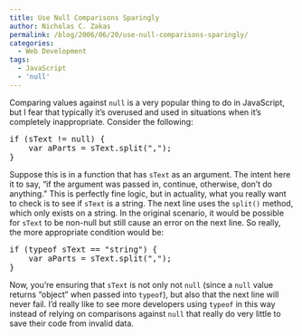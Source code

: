 ```yaml
---
title: Use Null Comparisons Sparingly
author: Nicholas C. Zakas
permalink: /blog/2006/06/20/use-null-comparisons-sparingly/
categories:
  - Web Development
tags:
  - JavaScript
  - 'null'
---
```

Comparing values against `null` is a very popular thing to do in JavaScript, but I fear that typically it&#8217;s overused and used in situations when it&#8217;s completely inappropriate. Consider the following:

<pre>if (sText != null) {
    var aParts = sText.split(",");
}</pre>

Suppose this is in a function that has `sText` as an argument. The intent here it to say, &#8220;if the argument was passed in, continue, otherwise, don&#8217;t do anything.&#8221; This is perfectly fine logic, but in actuality, what you really want to check is to see if `sText` is a string. The next line uses the `split()` method, which only exists on a string. In the original scenario, it would be possible for `sText` to be non-null but still cause an error on the next line. So really, the more appropriate condition would be:

<pre>if (typeof sText == "string") {
    var aParts = sText.split(",");
}</pre>

Now, you&#8217;re ensuring that `sText` is not only not `null` (since a `null` value returns &#8220;object&#8221; when passed into `typeof`), but also that the next line will never fail. I&#8217;d really like to see more developers using `typeof` in this way instead of relying on comparisons against `null` that really do very little to save their code from invalid data.
